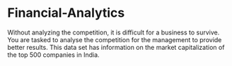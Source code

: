 # Financial-Analytics
Without analyzing the competition, it is difficult for a business to survive. You are tasked to analyse the competition for the management to provide better results. This data set has information on the market capitalization of the top 500 companies in India.
